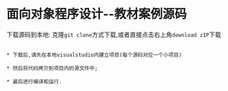 # 面向对象程序设计--教材案例源码

下载源码到本地: 克隆`git clone`方式下载,或者直接点击右上角`download zIP`下载

```

* 下载后,请先在本地visualstudio内建立项目(每个源码对应一个小项目) 

* 然后将代码拷贝到项目内的源文件中;

* 最后进行编译和运行.

```

